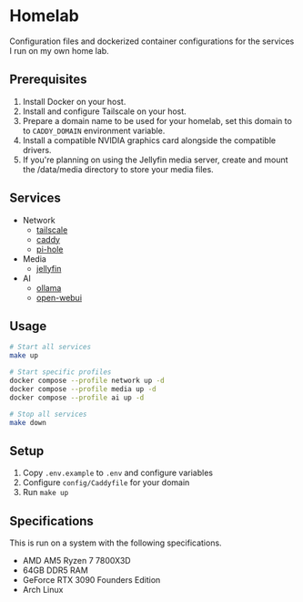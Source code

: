 # Homelab

Configuration files and dockerized container configurations for the services I run on my own home lab.

## Prerequisites

1. Install Docker on your host.
2. Install and configure Tailscale on your host.
3. Prepare a domain name to be used for your homelab, set this domain to to `CADDY_DOMAIN` environment variable.
4. Install a compatible NVIDIA graphics card alongside the compatible drivers.
5. If you're planning on using the Jellyfin media server, create and mount the /data/media directory to store your media files.

## Services

- Network
  - [tailscale](https://github.com/tailscale/tailscale)
  - [caddy](https://github.com/caddy/caddy)
  - [pi-hole](https://github.com/pi-hole/pi-hole)
- Media
  - [jellyfin](https://github.com/jellyfin/jellyfin)
- AI
  - [ollama](https://github.com/ollama/ollama)
  - [open-webui](https://github.com/open-webui/open-webui)

## Usage

```bash
# Start all services
make up

# Start specific profiles
docker compose --profile network up -d
docker compose --profile media up -d
docker compose --profile ai up -d

# Stop all services
make down
```

## Setup

1. Copy `.env.example` to `.env` and configure variables
2. Configure `config/Caddyfile` for your domain
3. Run `make up`

## Specifications

This is run on a system with the following specifications.

- AMD AM5 Ryzen 7 7800X3D
- 64GB DDR5 RAM
- GeForce RTX 3090 Founders Edition
- Arch Linux
